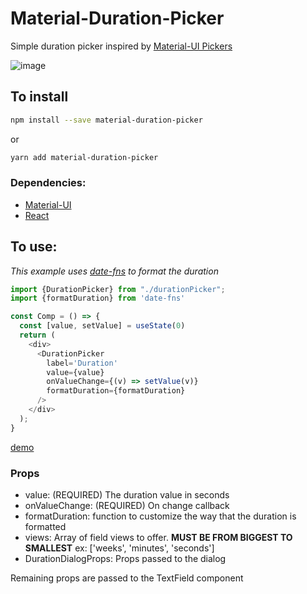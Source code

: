 # Material-Duration-Picker

Simple duration picker inspired by [Material-UI Pickers](https://material-ui-pickers.dev/)

![image](https://user-images.githubusercontent.com/8755930/116327819-96fc1280-a795-11eb-96a6-e10722fe5b56.png)


## To install

```bash
npm install --save material-duration-picker
```

or

```bash
yarn add material-duration-picker
```

### Dependencies:

* [Material-UI](https://material-ui.com/)
* [React](https://github.com/facebook/react)

## To use:

*This example uses [date-fns](https://github.com/date-fns/date-fns) to format the duration*

```typescript jsx
import {DurationPicker} from "./durationPicker";
import {formatDuration} from 'date-fns'

const Comp = () => {
  const [value, setValue] = useState(0)
  return (
    <div>
      <DurationPicker
        label='Duration'
        value={value}
        onValueChange={(v) => setValue(v)}
        formatDuration={formatDuration}
      />
    </div>
  );
}
```


[demo](https://user-images.githubusercontent.com/8755930/116327648-41c00100-a795-11eb-9446-ec7d57fae7a4.mp4)



### Props

* value: (REQUIRED) The duration value in seconds
* onValueChange: (REQUIRED) On change callback
* formatDuration: function to customize the way that the duration is formatted
* views: Array of field views to offer. **MUST BE FROM BIGGEST TO SMALLEST** ex: ['weeks', 'minutes', 'seconds']
* DurationDialogProps: Props passed to the dialog

Remaining props are passed to the TextField component
